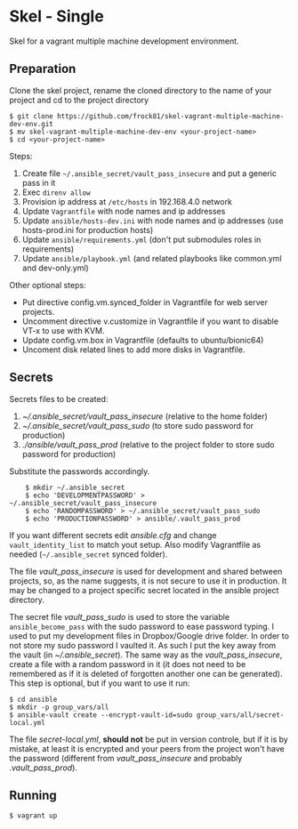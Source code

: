 # Skel - Single

Skel for a vagrant multiple machine development environment.

## Preparation

Clone the skel project, rename the cloned directory to the name of your project and cd to the project directory

    $ git clone https://github.com/frock81/skel-vagrant-multiple-machine-dev-env.git
    $ mv skel-vagrant-multiple-machine-dev-env <your-project-name>
    $ cd <your-project-name>

Steps:

1. Create file `~/.ansible_secret/vault_pass_insecure` and put a generic pass in it
1. Exec `direnv allow`
1. Provision ip address at `/etc/hosts` in 192.168.4.0 network
1. Update `Vagrantfile` with node names and ip addresses
1. Update `ansible/hosts-dev.ini` with node names and ip addresses (use hosts-prod.ini for production hosts)
1. Update `ansible/requirements.yml` (don't put submodules roles in requirements)
1. Update `ansible/playbook.yml` (and related playbooks like common.yml and dev-only.yml)

Other optional steps:

- Put directive config.vm.synced_folder in Vagrantfile for web server projects.
- Uncomment directive v.customize in Vagrantfile if you want to disable VT-x to use with KVM.
- Update config.vm.box in Vagrantfile (defaults to ubuntu/bionic64)
- Uncoment disk related lines to add more disks in Vagrantfile.

## Secrets

Secrets files to be created:

1. _~/.ansible_secret/vault_pass_insecure_ (relative to the home folder)
1. _~/.ansible_secret/vault_pass_sudo_ (to store sudo password for production)
1. _./ansible/vault_pass_prod_ (relative to the project folder to store sudo password for production)

Substitute the passwords accordingly.

```
    $ mkdir ~/.ansible_secret
    $ echo 'DEVELOPMENTPASSWORD' > ~/.ansible_secret/vault_pass_insecure
    $ echo 'RANDOMPASSWORD' > ~/.ansible_secret/vault_pass_sudo
    $ echo 'PRODUCTIONPASSWORD' > ansible/.vault_pass_prod
```

If you want different secrets edit _ansible.cfg_ and change `vault_identity_list` to match yout setup. Also modify Vagrantfile as needed (`~/.ansible_secret` synced folder).

The file _vault_pass_insecure_ is used for development and shared between projects, so, as the name suggests, it is not secure to use it in production. It may be changed to a project specific secret located in the ansible project directory.

The secret file _vault_pass_sudo_ is used to store the variable `ansible_become_pass` with the sudo password to ease password typing. I used to put my development files in Dropbox/Google drive folder. In order to not store my sudo password I vaulted it. As such I put the key away from the vault (in _~/.ansible_secret_). The same way as the _vault_pass_insecure_, create a file with a random password in it (it does not need to be remembered as if it is deleted of forgotten another one can be generated). This step is optional, but if you want to use it run:

    $ cd ansible
    $ mkdir -p group_vars/all
    $ ansible-vault create --encrypt-vault-id=sudo group_vars/all/secret-local.yml

The file _secret-local.yml_, **should not** be put in version controle, but if it is by mistake, at least it is encrypted and your peers from the project won't have the password (different from _vault_pass_insecure_ and probably _.vault_pass_prod_).

## Running

    $ vagrant up
